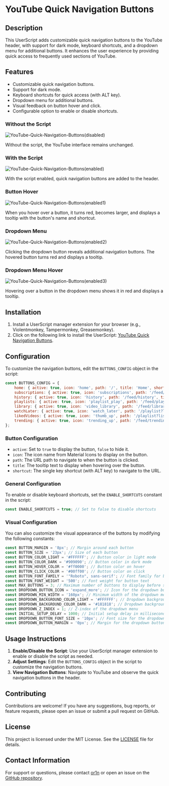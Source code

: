 # YouTube Quick Navigation Buttons

## Description

This UserScript adds customizable quick navigation buttons to the YouTube header, with support for dark mode, keyboard shortcuts, and a dropdown menu for additional buttons. It enhances the user experience by providing quick access to frequently used sections of YouTube.

## Features

- Customizable quick navigation buttons.
- Support for dark mode.
- Keyboard shortcuts for quick access (with ALT key).
- Dropdown menu for additional buttons.
- Visual feedback on button hover and click.
- Configurable option to enable or disable shortcuts.

### Without the Script

![YouTube-Quick-Navigation-Buttons(disabled)](https://github.com/user-attachments/assets/4f92446c-6f9e-4b27-aa6e-7f72307650d0)

Without the script, the YouTube interface remains unchanged.

### With the Script

![YouTube-Quick-Navigation-Buttons(enabled)](https://github.com/user-attachments/assets/9e6f517f-a25c-4a73-9aba-2da5f894b731)

With the script enabled, quick navigation buttons are added to the header.

### Button Hover

![YouTube-Quick-Navigation-Buttons(enabled1)](https://github.com/user-attachments/assets/74600699-badc-4814-ba5a-5e78c74b24de)

When you hover over a button, it turns red, becomes larger, and displays a tooltip with the button's name and shortcut.


### Dropdown Menu

![YouTube-Quick-Navigation-Buttons(enabled2)](https://github.com/user-attachments/assets/64dd1a42-14cf-4f76-97ad-28b5924b2666)

Clicking the dropdown button reveals additional navigation buttons. The hovered button turns red and displays a tooltip.

### Dropdown Menu Hover

![YouTube-Quick-Navigation-Buttons(enabled3)](https://github.com/user-attachments/assets/9fddfcd8-1e57-40ef-9b56-72dc8c237588)

Hovering over a button in the dropdown menu shows it in red and displays a tooltip.


## Installation

1. Install a UserScript manager extension for your browser (e.g., Violentmonkey, Tampermonkey, Greasemonkey).
2. Click on the following link to install the UserScript: [YouTube Quick Navigation Buttons](https://github.com/or1n/YouTube-Quick-Navigation-Buttons/raw/main/YouTube%20Quick%20Navigation%20Buttons.js).

## Configuration

To customize the navigation buttons, edit the `BUTTONS_CONFIG` object in the script:

```javascript
const BUTTONS_CONFIG = {
    home: { active: true, icon: 'home', path: '/', title: 'Home', shortcut: 'h' },
    subscriptions: { active: true, icon: 'subscriptions', path: '/feed/subscriptions', title: 'Subscriptions', shortcut: 's' },
    history: { active: true, icon: 'history', path: '/feed/history', title: 'History', shortcut: 'y' },
    playlists: { active: true, icon: 'playlist_play', path: '/feed/playlists', title: 'Playlists', shortcut: 'p' },
    library: { active: true, icon: 'video_library', path: '/feed/library', title: 'Library', shortcut: 'l' },
    watchLater: { active: true, icon: 'watch_later', path: '/playlist?list=WL', title: 'Watch Later', shortcut: 'w' },
    likedVideos: { active: true, icon: 'thumb_up', path: '/playlist?list=LL', title: 'Liked Videos', shortcut: 'v' },
    trending: { active: true, icon: 'trending_up', path: '/feed/trending', title: 'Trending', shortcut: 't' }
};
```

### Button Configuration

- `active`: Set to `true` to display the button, `false` to hide it.
- `icon`: The icon name from Material Icons to display on the button.
- `path`: The URL path to navigate to when the button is clicked.
- `title`: The tooltip text to display when hovering over the button.
- `shortcut`: The single key shortcut (with ALT key) to navigate to the URL.

### General Configuration

To enable or disable keyboard shortcuts, set the `ENABLE_SHORTCUTS` constant in the script:

```javascript
const ENABLE_SHORTCUTS = true; // Set to false to disable shortcuts
```

### Visual Configuration

You can also customize the visual appearance of the buttons by modifying the following constants:

```javascript
const BUTTON_MARGIN = '8px'; // Margin around each button
const BUTTON_SIZE = '23px'; // Size of each button
const BUTTON_COLOR_LIGHT = '#FFFFFF'; // Button color in light mode
const BUTTON_COLOR_DARK = '#909090'; // Button color in dark mode
const BUTTON_HOVER_COLOR = '#ff0000'; // Button color on hover
const BUTTON_CLICK_COLOR = '#00ff00'; // Button color on click
const BUTTON_FONT_FAMILY = '"Roboto", sans-serif'; // Font family for button text
const BUTTON_FONT_WEIGHT = '500'; // Font weight for button text
const MAX_BUTTONS = 3; // Maximum number of buttons to display before showing the dropdown
const DROPDOWN_BUTTON_ICON = 'expand_more'; // Icon for the dropdown button
const DROPDOWN_MIN_WIDTH = '160px'; // Minimum width of the dropdown menu
const DROPDOWN_BACKGROUND_COLOR_LIGHT = '#FFFFFF'; // Dropdown background color in light mode
const DROPDOWN_BACKGROUND_COLOR_DARK = '#181818'; // Dropdown background color in dark mode
const DROPDOWN_Z_INDEX = 1; // Z-index of the dropdown menu
const INITIAL_SETUP_DELAY = 1000; // Initial setup delay in milliseconds
const DROPDOWN_BUTTON_FONT_SIZE = '10px'; // Font size for the dropdown button
const DROPDOWN_BUTTON_MARGIN = '0px'; // Margin for the dropdown button
```

## Usage Instructions

1. **Enable/Disable the Script**: Use your UserScript manager extension to enable or disable the script as needed.
2. **Adjust Settings**: Edit the `BUTTONS_CONFIG` object in the script to customize the navigation buttons.
3. **View Navigation Buttons**: Navigate to YouTube and observe the quick navigation buttons in the header.

## Contributing

Contributions are welcome! If you have any suggestions, bug reports, or feature requests, please open an issue or submit a pull request on GitHub.

## License

This project is licensed under the MIT License. See the [LICENSE](https://github.com/or1n/YouTube-Quick-Navigation-Buttons/blob/main/LICENSE) file for details.

## Contact Information

For support or questions, please contact [or1n](https://github.com/or1n) or open an issue on the [GitHub repository](https://github.com/or1n/YouTube-Quick-Navigation-Buttons/issues).
